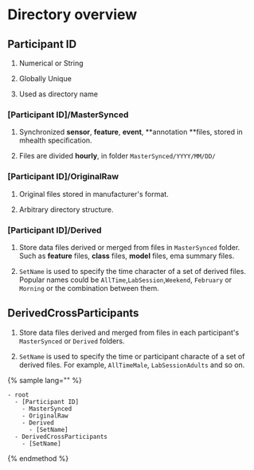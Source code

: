 # Directory overview

## Participant ID

1. Numerical or String

2. Globally Unique

3. Used as directory name

### [Participant ID]/MasterSynced

1. Synchronized **sensor**, **feature**, **event**, **annotation **files, stored in mhealth specification.

2. Files are divided **hourly**, in folder `MasterSynced/YYYY/MM/DD/`

### [Participant ID]/OriginalRaw

1. Original files stored in manufacturer's format.

2. Arbitrary directory structure.

### [Participant ID]/Derived

1. Store data files derived or merged from files in `MasterSynced` folder. Such as **feature** files, **class** files, **model** files, ema summary files.

2. `SetName` is used to specify the time character of a set of derived files. Popular names could be `AllTime`,`LabSession`,`Weekend`, `February` or `Morning` or the combination between them.

## DerivedCrossParticipants

1. Store data files derived and merged from files in each participant's `MasterSynced` or `Derived` folders.

2. `SetName` is used to specify the time or participant characte of a set of derived files. For example, `AllTimeMale`, `LabSessionAdults` and so on.


{% sample lang="" %}
```
- root
  - [Participant ID]
    - MasterSynced
    - OriginalRaw
    - Derived
      - [SetName]
  - DerivedCrossParticipants
    - [SetName]
```



{% endmethod %}